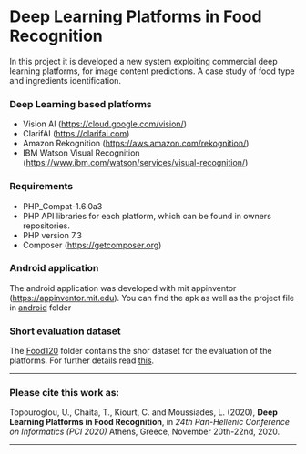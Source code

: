 # Deep Learning Platforms in Food Recognition
In this project it is developed a new system exploiting commercial deep learning platforms, for image content predictions. A case study of food type and ingredients identification.

### Deep Learning based platforms
- Vision AI (https://cloud.google.com/vision/)
- ClarifAI (https://clarifai.com)
- Amazon Rekognition (https://aws.amazon.com/rekognition/)
- IBM Watson Visual Recognition (https://www.ibm.com/watson/services/visual-recognition/)

### Requirements
- PHP_Compat-1.6.0a3
- PHP API libraries for each platform, which can be found in owners repositories.
- PHP version 7.3
- Composer (https://getcomposer.org)

### Android application
The android application was developed with mit appinventor (https://appinventor.mit.edu).
You can find the apk as well as the project file in [android](android) folder

### Short evaluation dataset
The [Food120](Food120) folder contains the shor dataset for the evaluation of the platforms. For further details read [this](Food120/Readme.md).

***
### Please cite this work as:
Topouroglou, U., Chaita, T., Kiourt, C. and Moussiades, L. (2020), **Deep Learning Platforms in Food Recognition**, in *24th Pan-Hellenic Conference on Informatics (PCI 2020)* Athens, Greece, November 20th-22nd, 2020.
***
